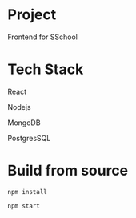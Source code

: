 # Project 
Frontend for SSchool 

# Tech Stack 

React

Nodejs

MongoDB

PostgresSQL

# Build from source 

`npm install`

`npm start`
